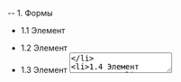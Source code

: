 -- 1. Формы

- 1.1 Элемент <form>
- 1.2 Элемент <label>
- 1.3 Элемент <textarea>
- 1.4 Элемент <textarea>
- 1.5 Элемент <select>
- 1.6 Элемент <datalist>
- 1.7 Группировка полей

---

-- 2. Валидация Форма

- 2.1 Валидация
- 2.2 Атрибуты валидации
- 2.3 Псевдоклассы состояния :enabled и :disabled

---

-- 3. CSS-методологии

- 3.1 Методология BEM
- 3.2 Блок
- 3.3 Элемент
- 3.4 Модификатор
- 3.5 Микс
- 3.6 Селекторы
- 3.7 Секция товаров

---

-- 4. Препроцессоры

- 4.1 Переменные
- 4.2 Вложенные правила
- 4.3 Арифметические операции
- 4.4 Директива @import
- 4.5 Директива @extend
- 4.6 Директива @mixin
- 4.7 Директива @each
- 4.8 Карты (словари)
- 4.9 Вендорные префиксы

---

-- 5. Адаптивная вёрстка

- 5.1 Медиа-запросы
- 5.2
- 5.3

---
